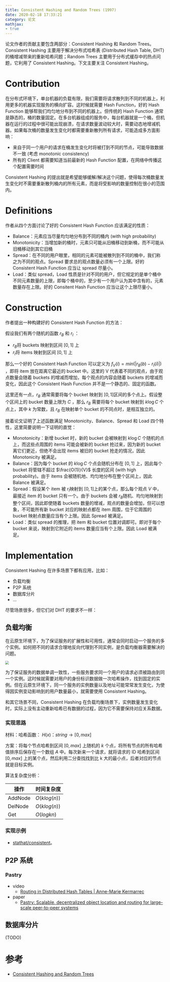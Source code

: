 ```yaml
---
title: Consistent Hashing and Random Trees (1997)
date: 2020-02-18 17:33:21
category: 论文
mathjax:
- true
---
```


论文作者的贡献主要包含两部分：Consistent Hashing 和 Random Trees。Consistent Hashing 主要用于解决分布式哈希表 (Distributed Hash Table, DHT) 的桶增减带来的重新哈希问题；Random Trees 主要用于分布式缓存中的热点问题，它利用了 Consistent Hashing。下文主要关注 Consistent Hashing。

<!-- more -->

# Contribution

在分布式环境下，单台机器的负载有限，我们需要将请求散列到不同的机器上，利用更多的机器实现服务的横向扩容。这时候就需要 Hash Function，好的 Hash Function 能够帮我们均匀地分布到不同的机器上。但传统的 Hash Function 通常是静态的，桶的数量固定。在多台机器组成的服务中，每台机器就是一个桶，但机器在运行的过程中很可能出现崩溃，在请求数量波动较大时，需要动态地增减机器。如果每次桶的数量发生变化时都需要重新散列所有请求，可能造成多方面影响：

- 来自于同一个用户的请求在桶发生变化时将被打到不同的节点，可能导致数据不一致 (考虑 monotonic consistency)
- 所有的 Client 都需要知道当前最新的 Hash Function 配置，在网络中传播这个配置需要时间

Consistent Hashing 的提出就是希望能够缓解/解决这个问题，使得每次桶数量发生变化时不需要重新散列桶内的所有元素，而是将受影响的数量控制在很小的范围内。

# Definitions

作者从四个方面讨论了好的 Consistent Hash Function 应该满足的性质：

- Balance：元素应当尽量均匀地分布到不同的桶内 (with high probability)
- Monotonicity：当增加新的桶时，元素只可能从旧桶移动到新桶，而不可能从旧桶移动到其它旧桶
- Spread：在不同的用户眼里，相同的元素可能被散列到不同的桶中，我们称之为不同的观点。Spread 要求总的观点数量必须有一个上限。好的 Consistent Hash Function 应当让 spread 尽量小。
- Load：类似 spread，Load 性质是针对不同的用户，但它规定的是单个桶中不同元素数量的上限，即每个桶中的，至少有一个用户认为其中含有的，元素数量存在上限。好的 Consitent Hash Function 应当让这个上限尽量小。

# Construction

作者提出一种构建好的 Consistent Hash Function 的方法：

假设我们有两个随机的函数 $r_{B}$ 和 $r_{I}$ ：

- $r_{B}$将 buckets 映射到区间 $[0, 1]$ 上
- $r_{I}$将 items 映射到区间 $[0, 1]$ 上

那么一个好的 Consistent Hash Function 可以定义为 $f_{V}(i) = min(|r_B(b) - r_{I}(i)|)$ ，即将 item 放在距离它最近的 bucket 中。这里的 V 代表着不同的观点，由于观点数量会随着 buckets 的增减而增加，每个观点的内容会随着 buckets 的增减而变化，因此这个 Consistent Hash Function 并不是一个静态的、固定的函数。

这里还有一点，$r_{B}$ 通常需要将每个 bucket 映射到 $[0,1]$区间的多个点上。假设整个区间上的 bucket 数量上限为 $C$ ，那么 $r_{B}$ 需要将每个 bucket 映射到 $k\log{C}$ 个点上，其中 $k$ 为常数，且 $r_{B}$ 在映射单个 bucket 的不同点时，是相互独立的。

接着论文证明了上述函数满足 Monotonicity、Balance、Spread 和 Load 四个特性，这里简要说明一下证明的直觉：

- Monotonicity：新增 bucket 时，新的 bucket 会被映射到 $k\log{C}$ 个随机的点上，而这些点周围的 items 可能会被新的 bucket 抢过来，因为新的 bucket 离它们更近，但绝不会出现 items 被旧的 bucket 抢走的情况，因此 Monotonicity 被满足。
- Balance：因为每个 bucket 的 $k\log{C}$ 个点会随机分布在 $[0, 1]$ 上，因此每个 bucket 将管辖不超过 $\frac{O(1)}{V}$ 长度的区间 (with high probability)。由于 items 会被随机地、均匀地分布在整个区间上，因此 Balance 被满足。
- Spread：假设某个 item 被 $r_{l}$映射到 $[0, 1]$上的某个点，那么每个观点 $V$ 中，最接近 item 的 bucket 只有一个。由于 buckets 会被 $r_{B}$随机、均匀地映射到整个区间，因此即使随着 buckets 数量的增减，观点的数量会增加，但可以想象，不可能所有新 bucket 对应的映射点都在 item 周围，位于它周围的 bucket 映射点数量应当有个上限。因此 Spread 被满足。
- Load：类似 spread 的推理，把 item 和 bucket 位置对调即可。即对于每个 bucket 来说，映射到它附近的 items 数量应当有个上限。因此 Load 被满足。

# Implementation

Consistent Hashing 在许多场景下都有应用，比如：

- 负载均衡
- P2P 系统
- 数据库分片
- ...

尽管场景很多，但它们对 DHT 的要求不一样：

## 负载均衡

在云原生环境下，为了保证服务的扩展性和可用性，通常会同时启动一个服务的多个实例。如何把不同的请求合理地反向代理到不同实例，是负载均衡器需要解决的问题。

<img src="https://blobscdn.gitbook.com/v0/b/gitbook-28427.appspot.com/o/assets%2F-LMjQD5UezC9P8miypMG%2F-Ls0CbucFiDOfzdxatcA%2F-Ls0HCUULJNLchbiL-F6%2FLoad-Balancer.jpg?alt=media&amp;token=71a7a887-90dd-42c7-bbe2-8c83e410a2d6" style="zoom:67%;" />

为了保证服务的数据单调一致性，一些服务要求同一个用户的请求必须被路由到同一个实例。这时候就需要对用户的身份标识数据做一次哈希操作，找到固定的实例。但在云原生环境下，同一个服务的实例数量以及地址可能常常发生变化，为使得因实例变动影响到的用户数量最小，就需要使用 Consistent Hashing。

和其它场景不同，Consistent Hashing 在负载均衡场景下，实例数量发生变化时，实际上没有主动重新哈希已有数据的过程，因为它不需要保持对应关系数据。

### 实现思路

材料：哈希函数： $H(x)：string  \to [0, max]$

方案：将每个节点哈希到区间 $[0, max]$ 上随机的 $k$ 个点，将所有节点的所有哈希值排序后保存在一个数组 $A$ 中。每次新来一个请求，就将请求的 ID 哈希到区间 $[0, max]$ 上的某个点，然后利用二分查找找到比 k 大的最小点，后者对应的节点就是目标实例。

算法复杂度分析：

| 操作    | 时间复杂度   |
| ------- | ------------ |
| AddNode | $O(klog(n))$ |
| DelNode | $O(klog(n))$ |
| Get     | $O(logkn)$   |

### 实现示例

- [stathat/consistent](https://github.com/stathat/consistent)。

## P2P 系统

### Pastry

- video
  - [Routing in Distributed Hash Tables | Anne-Marie Kermarrec](https://www.youtube.com/watch?v=WqQRQz_XYg4&t=303s)
- paper
  - [Pastry: Scalable, decentralized object location and routing for large-scale peer-to-peer systems](http://rowstron.azurewebsites.net/PAST/pastry.pdf)

## 数据库分片

(TODO)

# 参考

- [Consistent Hashing and Random Trees](https://www.akamai.com/us/en/multimedia/documents/technical-publication/consistent-hashing-and-random-trees-distributed-caching-protocols-for-relieving-hot-spots-on-the-world-wide-web-technical-publication.pdf)